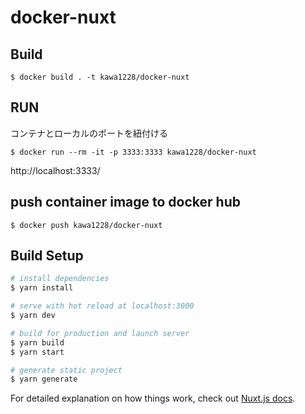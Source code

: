 # docker-nuxt

## Build
```
$ docker build . -t kawa1228/docker-nuxt
```
## RUN
コンテナとローカルのポートを紐付ける
```
$ docker run --rm -it -p 3333:3333 kawa1228/docker-nuxt
```
http://localhost:3333/

## push container image to docker hub
```
$ docker push kawa1228/docker-nuxt
```

## Build Setup

``` bash
# install dependencies
$ yarn install

# serve with hot reload at localhost:3000
$ yarn dev

# build for production and launch server
$ yarn build
$ yarn start

# generate static project
$ yarn generate
```

For detailed explanation on how things work, check out [Nuxt.js docs](https://nuxtjs.org).
